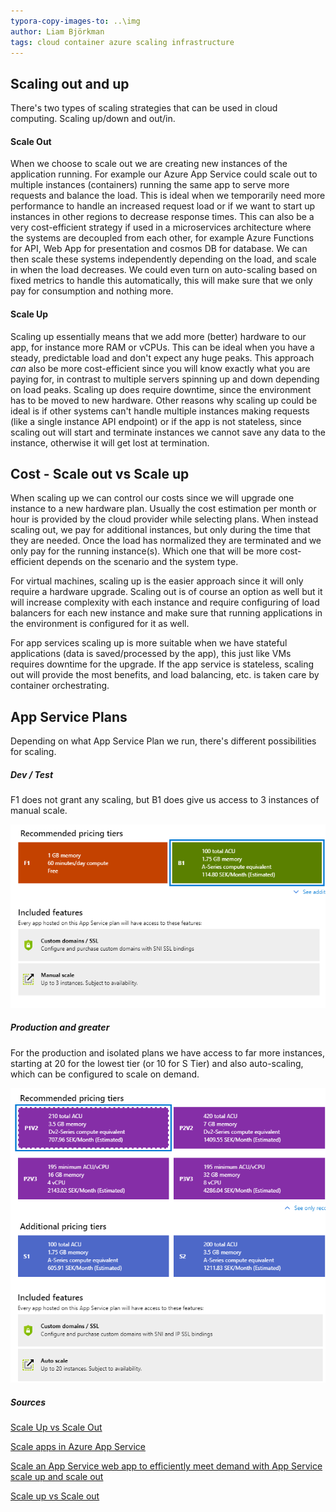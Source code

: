 ```yaml
---
typora-copy-images-to: ..\img
author: Liam Björkman
tags: cloud container azure scaling infrastructure
---
```


## Scaling out and up

There's two types of scaling strategies that can be used in cloud computing. Scaling up/down and out/in.

#### Scale Out

When we choose to scale out we are creating new instances of the application running. For example our Azure App Service could scale out to multiple instances (containers) running the same app to serve more requests and balance the load. This is ideal when we temporarily need more performance to handle an increased request load or if we want to start up instances in other regions to decrease response times. This can also be a very cost-efficient strategy if used in a microservices architecture where the systems are decoupled from each other, for example Azure Functions for API, Web App for presentation and cosmos DB for database. We can then scale these systems independently depending on the load, and scale in when the load decreases. We could even turn on auto-scaling based on fixed metrics to handle this automatically, this will make sure that we only pay for consumption and nothing more.



#### Scale Up

Scaling up essentially means that we add more (better) hardware to our app, for instance more RAM or vCPUs. This can be ideal when you have a steady, predictable load and don't expect any huge peaks. This approach *can* also be more cost-efficient since you will know exactly what you are paying for, in contrast to multiple servers spinning up and down depending on load peaks. Scaling up does require downtime, since the environment has to be moved to new hardware. Other reasons why scaling up could be ideal is if other systems can't handle multiple instances making requests (like a single instance API endpoint) or if the app is not stateless, since scaling out will start and terminate instances we cannot save any data to the instance, otherwise it will get lost at termination.



## Cost - Scale out vs Scale up 

When scaling up we can control our costs since we will upgrade one instance to a new hardware plan. Usually the cost estimation per month or hour is provided by the cloud provider while selecting plans. When instead scaling out, we pay for additional instances, but only during the time that they are needed. Once the load has normalized they are terminated and we only pay for the running instance(s). Which one that will be more cost-efficient depends on the scenario and the system type.

For virtual machines, scaling up is the easier approach since it will only require a hardware upgrade. Scaling out is of course an option as well but it will increase complexity with each instance and require configuring of load balancers for each new instance and make sure that running applications in the environment is configured for it as well.

For app services scaling up is more suitable when we have stateful applications (data is saved/processed by the app), this just like VMs requires downtime for the upgrade. If the app service is stateless, scaling out will provide the most benefits, and load balancing, etc. is taken care by container orchestrating.



## App Service Plans

Depending on what App Service Plan we run, there's different possibilities for scaling. 

##### Dev / Test

F1 does not grant any scaling, but B1 does give us access to 3 instances of manual scale.

<img src="/img/appservice1.png">

##### Production and greater

For the production and isolated plans we have access to far more instances, starting at 20 for the lowest tier (or 10 for S Tier) and also auto-scaling, which can be configured to scale on demand.

<img src="/img/image-20211008102016671.png">

##### Sources

[Scale Up vs Scale Out](https://opsani.com/blog/scale-up-vs-scale-out-whats-the-difference/)

[Scale apps in Azure App Service](https://docs.microsoft.com/en-us/learn/modules/scale-apps-app-service/)

[Scale an App Service web app to efficiently meet demand with App Service scale up and scale out](https://docs.microsoft.com/en-us/learn/modules/app-service-scale-up-scale-out/)

[Scale up vs Scale out](https://www.stevemar.net/scale-up-scale-out/)
